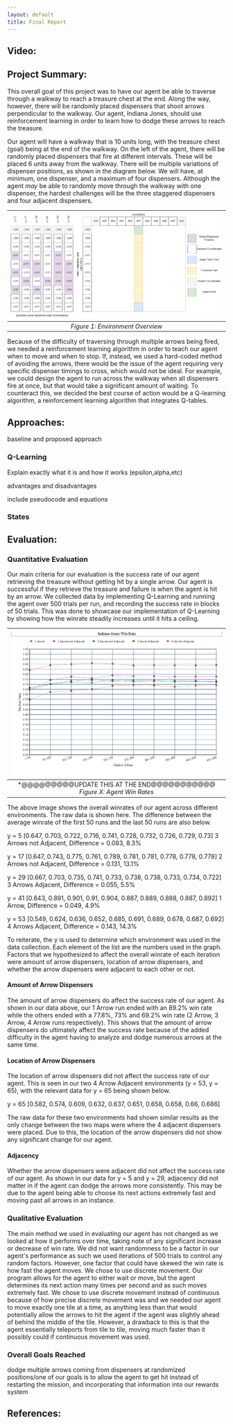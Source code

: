 ```yaml
---
layout: default
title: Final Report
---
```



## Video:

## Project Summary:

This overall goal of this project was to have our agent be able to traverse through a walkway to reach a treasure chest at the end. Along the way, however, there will be randomly placed dispensers that shoot arrows perpendicular to the walkway. Our agent, Indiana Jones, should use reinforcement learning in order to learn how to dodge these arrows to reach the treasure.

Our agent will have a walkway that is 10 units long, with the treasure chest (goal) being at the end of the walkway. On the left of the agent, there will be randomly placed dispensers that fire at different intervals. These will be placed 6 units away from the walkway. There will be multiple variations of dispenser positions, as shown in the diagram below. We will have, at minimum, one dispenser, and a maximum of four dispensers. Although the agent *may* be able to randomly move through the walkway with one dispenser, the hardest challenges will be the three staggered dispensers and four adjacent dispensers.

| ![](finalreportoverview.png) |
|:--:| 
| *Figure 1: Environment Overview* |

Because of the difficulty of traversing through multiple arrows being fired, we needed a reinforcement learning algorithm in order to teach our agent when to move and when to stop. If, instead, we used a hard-coded method of avoiding the arrows, there would be the issue of the agent requiring very specific dispenser timings to cross, which would not be ideal. For example, we could design the agent to run across the walkway when all dispensers fire at once, but that would take a significant amount of waiting. To counteract this, we decided the best course of action would be a Q-learning algorithm, a reinforcement learning algorithm that integrates Q-tables.

## Approaches:
baseline and proposed approach

### Q-Learning
Explain exactly what it is and how it works (epsilon,alpha,etc)

advantages and disadvantages

include pseudocode and equations


### States

## Evaluation:

### Quantitative Evaluation
Our main criteria for our evaluation is the success rate of our agent retrieving the treasure without getting hit by a single arrow. Our agent is successful if they retrieve the treasure and failure is when the agent is hit by an arrow. We collected data by implementing Q-Learning and running the agent over 500 trials per run, and recording the success rate in blocks of 50 trials. This was done to showcase our implementation of Q-Learning by showing how the winrate steadily increases until it hits a ceiling. 

| ![](Indiana-JonesWR.png) |
|:--:|
| *@@@@@@@@@UPDATE THIS AT THE END@@@@@@@@@@@ *Figure X: Agent Win Rates* |

The above image shows the overall winrates of our agent across different environments. The raw data is shown here. The difference between the average winrate of the first 50 runs and the last 50 runs are also below. 

y = 5 [0.647, 0.703, 0.722, 0.716, 0.741, 0.728, 0.732, 0.726, 0.729, 0.73] 3 Arrows not Adjacent, Difference = 0.083, 8.3%

y = 17 [0.647, 0.743, 0.775, 0.761, 0.789, 0.781, 0.781, 0.778, 0.778, 0.778] 2 Arrows not Adjacent, Difference = 0.131, 13.1%

y = 29 [0.667, 0.703, 0.735, 0.741, 0.733, 0.738, 0.738, 0.733, 0.734, 0.722] 3 Arrows Adjacent, Difference = 0.055, 5.5%

y = 41 [0.843, 0.891, 0.901, 0.91, 0.904, 0.887, 0.889, 0.888, 0.887, 0.892] 1 Arrow, Difference = 0.049, 4.9%

y = 53 [0.549, 0.624, 0.636, 0.652, 0.685, 0.691, 0.689, 0.678, 0.687, 0.692] 4 Arrows Adjacent, Difference = 0.143, 14.3%



To reiterate, the y is used to determine which environment was used in the data collection. Each element of the list are the numbers used in the graph. Factors that we hypothesized to affect the overall winrate of each iteration were amount of arrow dispensers, location of arrow dispensers, and whether the arrow dispensers were adjacent to each other or not.

#### Amount of Arrow Dispensers
The amount of arrow dispensers do affect the success rate of our agent. As shown in our data above, our 1 Arrow run ended with an 89.2% win rate while the others ended with a 77.8%, 73% and 69.2% win rate (2 Arrow, 3 Arrow, 4 Arrow runs respectively). This shows that the amount of arrow dispensers do ultimately affect the success rate because of the added difficulty in the agent having to analyze and dodge numerous arrows at the same time. 

#### Location of Arrow Dispensers
The location of arrow dispensers did not affect the success rate of our agent. This is seen in our two 4 Arrow Adjacent environments (y = 53, y = 65), with the relevant data for y = 65 being shown below.

y = 65 [0.582, 0.574, 0.609, 0.632, 0.637, 0.651, 0.658, 0.658, 0.66, 0.686]

The raw data for these two environments had shown similar results as the only change between the two maps were where the 4 adjacent dispensers were placed.  Due to this, the location of the arrow dispensers did not show any significant change for our agent. 

#### Adjacency 
Whether the arrow dispensers were adjacent did not affect the success rate of our agent. As shown in our data for y = 5 and y = 29, adjacency did not matter in if the agent can dodge the arrows more consistently. This may be due to the agent being able to choose its next actions extremely fast and moving past all arrows in an instance.   





### Qualitative Evaluation
The main method we used in evaluating our agent has not changed as we looked at how it performs over time, taking note of any significant increase or decrease of win rate. We did not want randomness to be a factor in our agent's performance as such we used iterations of 500 trials to control any random factors. However, one factor that could have skewed the win rate is how fast the agent moves. We chose to use discrete movement. Our program allows for the agent to either wait or move, but the agent determines its next action many times per second and as such moves extremely fast. We chose to use discrete movement instead of continuous because of how precise discrete movement was and we needed our agent to move exactly one tile at a time, as anything less than that would potentially allow the arrows to hit the agent if the agent was slightly ahead of behind the middle of the tile. However, a drawback to this is that the agent essentially teleports from tile to tile, moving much faster than it possibly could if continuous movement was used. 

### Overall Goals Reached
dodge multiple arrows coming from dispensers at randomized positions/one of our goals is to allow the agent to get hit instead of restarting the mission, and incorporating that information into our rewards system

## References:
